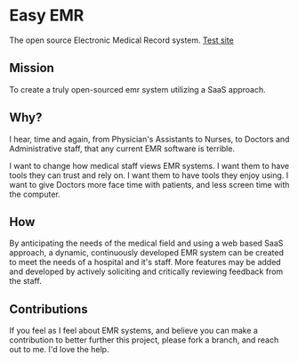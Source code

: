 # Easy EMR
The open source Electronic Medical Record system. [Test site](https://emr.dennissauve.com)

## Mission
To create a truly open-sourced emr system utilizing a SaaS approach. 

## Why?
I hear, time and again, from Physician's Assistants to Nurses, to Doctors and Administrative staff, that any current EMR software is terrible.

I want to change how medical staff views EMR systems. I want them to have tools they can trust and rely on. I want them to have tools they enjoy using. I want to give Doctors more face time with patients, and less screen time with the computer.

## How
By anticipating the needs of the medical field and using a web based SaaS approach, a dynamic, continuously developed EMR system can be created to meet the needs of a hospital and it's staff. More features may be added and developed by actively soliciting and critically reviewing feedback from the staff.

## Contributions
If you feel as I feel about EMR systems, and believe you can make a contribution to better further this project, please fork a branch, and reach out to me. I'd love the help.
